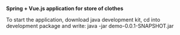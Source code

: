 <b><b2>Spring + Vue.js application for store of clothes</b2></b>
<p>To start the application, download java development kit, 
cd into development package and write: java -jar demo-0.0.1-SNAPSHOT.jar</p>


